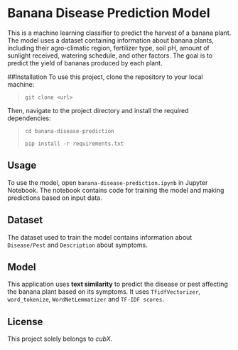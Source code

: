 # Banana Disease Prediction Model
This is a machine learning classifier to predict the harvest of a banana plant. The model uses a dataset containing information about banana plants, including their agro-climatic region, fertilizer type, soil pH, amount of sunlight received, watering schedule, and other factors. The goal is to predict the yield of bananas produced by each plant.

##Installation
To use this project, clone the repository to your local machine:

> `git clone <url> `
> 
Then, navigate to the project directory and install the required dependencies:

> `cd banana-disease-prediction`
> 
> `pip install -r requirements.txt`

## Usage
To use the model, open `banana-disease-prediction.ipynb` in Jupyter Notebook. The notebook contains code for training 
the model and making predictions based on input data.

## Dataset
The dataset used to train the model contains information about `Disease/Pest` and `Description` about symptoms.

## Model
This application uses **text similarity** to predict the disease or pest affecting the banana plant based on its symptoms.
It uses `TfidfVectorizer`, `word_tokenize`, `WordNetLemmatizer` and `TF-IDF scores`.

## License
This project solely belongs to *cubX*.